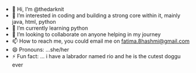 - 👋 Hi, I’m @thedarknit
- 👀 I’m interested in coding and building a strong core within it, mainly java, html, python
- 🌱 I’m currently learning python
- 💞️ I’m looking to collaborate on anyone helping in my journey
- 📫 How to reach me, you could email me on fatima.8hashmi@gmail.com
- 😄 Pronouns: ...she/her
- ⚡ Fun fact: ... i have a labrador named rio and he is the cutest doggu ever

<!---
thedarknit/thedarknit is a ✨ special ✨ repository because its `README.md` (this file) appears on your GitHub profile.
You can click the Preview link to take a look at your changes.
--->
